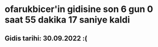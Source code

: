 # ofarukbicer'in gidisine son 6 gun 0 saat 55 dakika 17 saniye kaldi

## Gidis tarihi: 30.09.2022 :(